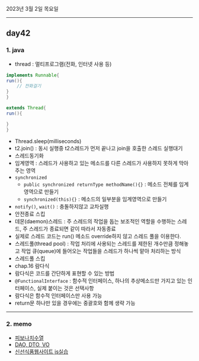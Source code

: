 2023년 3월 2일 목요일

---

## day42

### 1. java

- thread : 멀티프로그램(전화, 인터넷 사용 등)

```java
implements Runnable{
run(){
    // 전화걸기
}
}

extends Thread{
run(){

}
}
```

- Thread.sleep(milliseconds)
- t2.join() : 동시 실행중 t2스레드가 먼저 끝나고 join을 호출한 스레드 실행대기
- 스레드동기화
- 임계영역 : 스레드가 사용하고 있는 메소드를 다른 스레드가 사용하지 못하게 막아 주는 영역
- `synchronized`
  - `public synchronized returnType methodName(){}` : 메소드 전체를 임계영역으로 만들기
  - `synchronized(this){}` : 메소드의 일부분을 임계영역으로 만들기
- `notify()`, `wait()` : 충돌하지않고 교차실행
- 안전종료 스킵
- 데몬(daemon)스레드 : 주 스레드의 작업을 돕는 보조적인 역할을 수행하는 스레드, 주 스레드가 종료되면 같이 따라서 자동종료
- 실제로 스레드 코드는 run() 메소드 override하지 않고 스레드 풀을 이용한다.
- 스레드풀(thread pool) : 작업 처리에 사용되는 스레드를 제한된 개수만큼 정해놓고 작업 큐(queue)에 들어오는 작업들을 스레드가 하나씩 맡아 처리하는 방식
- 스레드풀 스킵
- chap.16 람다식
- 람다식은 코드를 간단하게 표현할 수 있는 방법
- `@FunctionalInterface` : 함수적 인터페이스, 하나의 추상메소드만 가지고 있는 인터페이스, 실제 붙이는 것은 선택사항
- 람다식은 함수적 인터페이스만 사용 가능
- return문 하나만 있을 경우에는 중괄호와 함께 생략 가능

---

### 2. memo

- [피보나치수열](https://memostack.tistory.com/92#article-2-3--3--%EC%9E%AC%EA%B7%80%EC%A0%81%EC%9C%BC%EB%A1%9C-%EB%B0%98%EB%B3%B5%ED%95%98%EC%97%AC-%ED%91%B8%EB%8A%94-%EB%B0%A9%EB%B2%95)
- [DAO, DTO, VO](https://melonicedlatte.com/2021/07/24/231500.html)
- [신선식품웹사이트 js실습](https://cafe.naver.com/thisiscoding)
